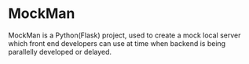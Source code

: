 # MockMan
MockMan is a Python(Flask) project, used to create a mock local server which front end developers can use at time when backend is being parallelly developed or delayed. 
